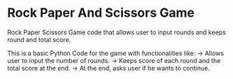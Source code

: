 # Rock Paper And Scissors Game

Rock Paper Scissors Game code that allows user to input rounds and keeps round and total score.

This is a basic Python Code for the game with functionalities like:
-> Allows user to input the number of rounds.
-> Keeps score of each round and the total score at the end.
-> At the end, asks user if he wants to continue.

